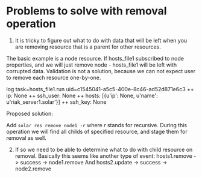 # Problems to solve with removal operation

1. It is tricky to figure out what to do with data that will be left when
you are removing resource that is a parent for other resources.

The basic example is a node resource.
If hosts_file1 subscribed to node properties, and we will just remove
node - hosts_file1 will be left with corrupted data.
Validation is not a solution, because we can not expect user to remove
each resource one-by-one.

log task=hosts_file1.run uid=c1545041-a5c5-400e-8c46-ad52d871e6c3
    ++ ip: None
    ++ ssh_user: None
    ++ hosts: [{u'ip': None, u'name': u'riak_server1.solar'}]
    ++ ssh_key: None

Proposed solution:

Add `solar res remove node1 -r` where *r* stands for recursive.
During this operation we will find all childs of specified resource, and
stage them for removal as well.

2. If so we need to be able to determine what to do with child resource
on removal.
Basically this seems like another type of event:
hosts1.remove -> success -> node1.remove
And
hosts2.update -> success -> node2.remove

